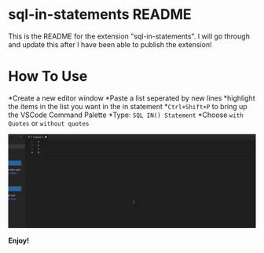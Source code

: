 # sql-in-statements README

This is the README for the extension "sql-in-statements". I will go through and update this after I have been able to publish the extension!

# How To Use
*Create a new editor window
*Paste a list seperated by new lines
*highlight the items in the list you want in the in statement
*`Ctrl+Shift+P` to bring up the VSCode Command Palette
*Type: `SQL IN() Statement`
*Choose `with Quotes` or `without quotes`

![SQL IN Statement with Quotes](With_Quotes.gif)

**Enjoy!**
